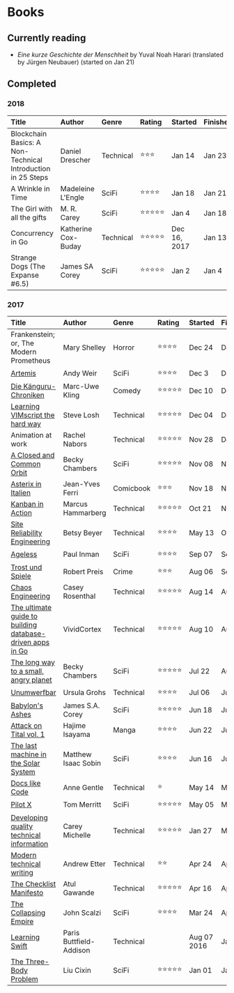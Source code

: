 # Books

## Currently reading

* *Eine kurze Geschichte der Menschheit* by  Yuval Noah Harari (translated by Jürgen Neubauer) (started on Jan 21)

## Completed
### 2018
| Title | Author | Genre | Rating | Started | Finished |
|:--|:--|:--|:--|:--|:--|
| Blockchain Basics: A Non-Technical Introduction in 25 Steps | Daniel Drescher | Technical | ⭐️⭐️⭐️ | Jan 14 | Jan 23 |
| A Wrinkle in Time | Madeleine L'Engle | SciFi | ⭐️⭐️⭐️⭐️ | Jan 18 | Jan 21 |
| The Girl with all the gifts | M. R. Carey | SciFi | ⭐️⭐️⭐️⭐️⭐️ | Jan 4 | Jan 18 |
| Concurrency in Go | Katherine Cox-Buday | Technical | ⭐️⭐️⭐️⭐️⭐️ | Dec 16, 2017 | Jan 13 |
| Strange Dogs (The Expanse #6.5) | James SA Corey | SciFi | ⭐️⭐️⭐️⭐️⭐️ | Jan 2 | Jan 4 |

### 2017
| Title | Author | Genre | Rating | Started | Finished |
|:--|:--|:--|:--|:--|:--|
| Frankenstein; or, The Modern Prometheus  | Mary Shelley | Horror | ⭐️⭐️⭐️⭐️ | Dec 24 | Dec 29 |
| [Artemis][]  | Andy Weir | SciFi | ⭐️⭐️⭐️⭐️ | Dec 3 | Dec 24 |
| [Die Känguru-Chroniken][] | Marc-Uwe Kling | Comedy | ⭐️⭐️⭐️⭐️⭐️ | Dec 10 | Dec 16 |
| [Learning VIMscript the hard way][] | Steve Losh | Technical | ⭐️⭐️⭐️⭐️⭐️ | Dec 04 | Dec 16 |
| Animation at work | Rachel Nabors | Technical | ⭐️⭐️⭐️⭐️⭐️ | Nov 28 | Dec 03 |
| [A Closed and Common Orbit][] | Becky Chambers | SciFi | ⭐️⭐️⭐️⭐️⭐️ | Nov 08 | Nov 28 |
| [Asterix in Italien][] | Jean-Yves Ferri | Comicbook | ⭐️⭐️⭐️ | Nov 18 | Nov 18 |
| [Kanban in Action][] | Marcus Hammarberg | Technical | ⭐️⭐️⭐️⭐️⭐️ | Oct 21 | Nov 08 |
| [Site Reliability Engineering][] | Betsy Beyer | Technical | ⭐️⭐️⭐️⭐️ | May 13 | Oct 21 |
| [Ageless][] | Paul Inman | SciFi | ⭐️⭐️⭐️⭐️ | Sep 07 | Sep 27 |
| [Trost und Spiele][] | Robert Preis | Crime | ⭐️⭐️⭐️ | Aug 06 | Sep 06 |
| [Chaos Engineering][] | Casey Rosenthal | Technical | ⭐️⭐️⭐️⭐️⭐️ | Aug 14 | Aug 19 |
| [The ultimate guide to building database-driven apps in Go][] | VividCortex | Technical | ⭐️⭐️⭐️⭐️⭐️ | Aug 10 | Aug 13 |
| [The long way to a small, angry planet][] | Becky Chambers | SciFi | ⭐️⭐️⭐️⭐️⭐️ | Jul 22 | Aug 06 |
| [Unumwerfbar][] | Ursula Grohs | Technical | ⭐️⭐️⭐️⭐️ | Jul 06 | Jul 22 |
| [Babylon's Ashes][] | James S.A. Corey | SciFi | ⭐️⭐️⭐️⭐️⭐️ | Jun 18 | Jul 09 |
| [Attack on Tital vol. 1][] | Hajime Isayama | Manga | ⭐️⭐️⭐️⭐️ | Jun 22 | Jun 24 |
| [The last machine in the Solar System][] | Matthew Isaac Sobin | SciFi | ⭐️⭐️⭐️⭐️ | Jun 16 | Jun 18 |
| [Docs like Code][] | Anne Gentle | Technical | ⭐️ | May 14 | May 18 |
| [Pilot X][] | Tom Merritt | SciFi | ⭐️⭐️⭐️⭐️⭐️ | May 05 | May 13 |
| [Developing quality technical information][] | Carey Michelle | Technical | ⭐️⭐️⭐️⭐️⭐️ | Jan 27 | May 11 |
| [Modern technical writing][] | Andrew Etter | Technical | ⭐️⭐️ | Apr 24 | Apr 26 |
| [The Checklist Manifesto][] | Atul Gawande | Technical | ⭐️⭐️⭐️⭐️⭐️ | Apr 16 | Apr 22 |
| [The Collapsing Empire][] | John Scalzi | SciFi | ⭐️⭐️⭐️⭐️ | Mar 24 | Apr 13 |
| [Learning Swift][] | Paris Buttfield-Addison | Technical |  | Aug 07 2016 | Jan 26 |
| [The Three-Body Problem][] | Liu Cixin | SciFi | ⭐️⭐️⭐️⭐️⭐️ | Jan 01 | Jan 07 |


[artemis]: http://www.andyweirauthor.com/books/artemis-hc
[learning vimscript the hard way]: http://learnvimscriptthehardway.stevelosh.com/
[die känguru-chroniken]: https://www.goodreads.com/book/show/6392654-die-k-nguru-chroniken?ac=1&from_search=true
[concurrency in go]: http://shop.oreilly.com/product/0636920046189.do
[a closed and common orbit]: https://www.goodreads.com/book/show/29475447-a-closed-and-common-orbit
[asterix in italien]: https://www.goodreads.com/book/show/34858639-asterix-in-italien
[kanban in action]: https://www.manning.com/books/kanban-in-action
[site reliability engineering]: https://landing.google.com/sre/book.html
[ageless]: https://www.inkshares.com/books/ageless
[trost und spiele]: http://www.federfrei.at/trostundspiele.html
[chaos engineering]: http://www.oreilly.com/webops-perf/free/chaos-engineering.csp
[the ultimate guide to building database-driven apps in go]: https://www.vividcortex.com/resources/the-ultimate-guide-to-building-database-driven-apps-with-go
[the long way to a small, angry planet]: https://www.goodreads.com/book/show/22733729-the-long-way-to-a-small-angry-planet
[unumwerfbar]: https://www.amazon.com/Unumwerfbar-Wochen-wieder-Gleichgewicht-German-ebook/dp/B007T9G7G6
[babylon's ashes]: https://www.goodreads.com/book/show/25877663-babylon-s-ashes
[attack on tital vol. 1]: https://www.goodreads.com/book/show/13154150-attack-on-titan-vol-1
[the last machine in the solar system]: https://www.inkshares.com/books/the-last-machine-in-the-solar-system
[docs like code]: https://www.docslikecode.com/book/
[pilot x]: https://www.inkshares.com/books/pilot-x
[developing quality technical information]: https://www.safaribooksonline.com/library/view/developing-quality-technical/9780133119046/
[modern technical writing]: https://www.amazon.com/Modern-Technical-Writing-Introduction-Documentation-ebook/dp/B01A2QL9SS
[the checklist manifesto]: http://atulgawande.com/book/the-checklist-manifesto/
[the collapsing empire]: https://www.goodreads.com/book/show/30078567-the-collapsing-empire
[learning swift]: https://www.safaribooksonline.com/library/view/learning-swift/9781491940730/
[the three-body problem]: https://www.goodreads.com/book/show/20518872-the-three-body-problem

